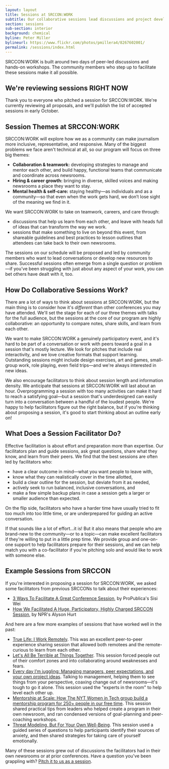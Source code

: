 ```yaml
---
layout: layout
title: Sessions at SRCCON:WORK
subtitle: Our collaborative sessions lead discussions and project development around teamwork, careers, and care.
section: sessions
sub-section: interior
background: chemical
byline: Peter Miller
bylineurl: https://www.flickr.com/photos/pmillera4/8267602001/
permalink: /sessions/index.html
---
```


SRCCON:WORK is built around two days of peer-led discussions and hands-on workshops. The community members who step up to facilitate these sessions make it all possible.

## We're reviewing sessions RIGHT NOW

Thank you to everyone who pitched a session for SRCCON:WORK. We're currently reviewing all proposals, and we'll publish the list of accepted sessions in early October.
 
## Session Themes at SRCCON:WORK

SRCCON:WORK will explore how we as a community can make journalism more inclusive, representative, and responsive. Many of the biggest problems we face aren't technical at all, so our program will focus on three big themes:


- **Collaboration & teamwork:** developing strategies to manage and mentor each other, and build happy, functional teams that communicate and coordinate across newsrooms.
- **Hiring & career growth:** bringing in diverse, skilled voices and making newsrooms a place they want to stay.
- **Mental health & self-care:** staying healthy—as individuals and as a community—so that even when the work gets hard, we don’t lose sight of the meaning we find in it.

We want SRCCON:WORK to take on teamwork, careers, and care through:

- discussions that help us learn from each other, and leave with heads full of ideas that can transform the way we work.
- sessions that make something to live on beyond this event, from shareable guidelines and best practices to lesson outlines that attendees can take back to their own newsrooms.

The sessions on our schedule will be proposed and led by community members who want to lead conversations or develop new resources to share. Successful sessions often emerge from a single question or problem—if you’ve been struggling with just about any aspect of your work, you can bet others have dealt with it, too.

## How Do Collaborative Sessions Work?

There are a lot of ways to think about sessions at SRCCON:WORK, but the main thing is to consider how it's _different_ than other conferences you may have attended. We'll set the stage for each of our three themes with talks for the full audience, but the sessions at the core of our program are highly collaborative: an opportunity to compare notes, share skills, and learn from each other.

We want to make SRCCON:WORK a genuinely participatory event, and it's hard to be part of a conversation or work with peers toward a goal in a session that's mostly lecture. We look for pitches that include real interactivity, and we love creative formats that support learning. Outstanding sessions might include design exercises, art and games, small-group work, role playing, even field trips—and we're always interested in new ideas.

We also encourage facilitators to think about session length and information density. We anticipate that sessions at SRCCON:WORK will last about an hour. Overprogramming a session with too many activities can make it hard to reach a satisfying goal—but a session that's underdesigned can easily turn into a conversation between a handful of the loudest people. We're happy to help facilitators figure out the right balance, but if you're thinking about proposing a session, it's good to start thinking about an outline early on!

## What Does a Session Facilitator Do?

Effective facilitation is about effort and preparation more than expertise. Our facilitators plan and guide sessions, ask great questions, share what they know, and learn from their peers. We find that the best sessions are often led by facilitators who:

- have a clear outcome in mind—what you want people to leave with,
- know what they can realistically cover in the time allotted,
- build a clear outline for the session, but deviate from it as needed,
- actively seek to run balanced, inclusive conversations, and
- make a few simple backup plans in case a session gets a larger or smaller audience than expected.

On the flip side, facilitators who have a harder time have usually tried to fit too much into too little time, or are underprepared for guiding an active conversation.

If that sounds like a lot of effort…it is! But it also means that people who are brand-new to the community—or to a topic—can make excellent facilitators if they're willing to put in a little prep time. We provide group and one-on-one support to help facilitators prepare for their sessions, and we can help match you with a co-facilitator if you're pitching solo and would like to work with someone else.

<span id="examples"></span>

## Example Sessions from SRCCON

If you're interested in proposing a session for SRCCON:WORK, we asked some facilitators from previous SRCCONs to talk about their experiences:

* [3 Ways To Facilitate A Great Conference Session](https://opennews.org/blog/srccon-facilitator-recs-one/), by ProPublica's Sisi Wei
* [How We Facilitated A Huge, Participatory, Highly Charged SRCCON Session](https://opennews.org/blog/srccon-facilitator-recs-two/), by NPR's Alyson Hurt

And here are a few more examples of sessions that have worked well in the past:

* [True Life: I Work Remotely](https://2016.srccon.org/schedule/#_session-remote-work). This was an excellent peer-to-peer experience sharing session that allowed both remotees and the remote-curious to learn from each other.
* [Let's All Be Terrible at Things Together](https://2016.srccon.org/schedule/#_session-lets-be-terrible). This session forced people out of their comfort zones and into collaborating around weaknesses and fears.
* [Every day I’m juggling: Managing managers, peer expectations, and your own project ideas](https://2016.srccon.org/schedule/#_session-juggling-expectations). Talking to management, helping them to see things from your perspective, coaxing change out of newsrooms—it's tough to go it alone. This session used the "experts in the room" to help level each other up.
* [Mentorship at Scale: How The NYT Women in Tech group build a mentorship program for 250+ people in our free time](https://2017.srccon.org/schedule/#_session-mentorship-at-scale). This session shared practical tips from leaders who helped create a program in their own newsroom, and ran condensed versions of goal-planning and peer-coaching workshops. 
* [Threat Modeling, But For Your Own Well-Being](https://2017.srccon.org/schedule/#_session-threat-modeling-well-being). This session used a guided series of questions to help participants identify their sources of anxiety, and then shared strategies for taking care of yourself emotionally.

Many of these sessions grew out of discussions the facilitators had in their own newsrooms or at prior conferences. Have a question you've been grappling with? [Pitch it to us as a session](/sessions/proposals/pitch).